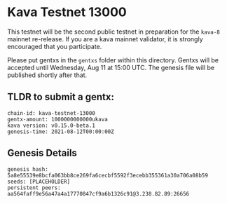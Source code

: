 # Kava Testnet 13000

This testnet will be the second public testnet in preparation for the `kava-8` mainnet re-release. If you are a kava mainnet validator, it is strongly encouraged that you participate.

Please put gentxs in the `gentxs` folder within this directory. Gentxs will be accepted until Wednesday, Aug 11 at 15:00 UTC. The genesis file will be published shortly after that. 

## TLDR to submit a gentx:

```
chain-id: kava-testnet-13000
gentx-amount: 1000000000000ukava
kava version: v0.15.0-beta.1
genesis-time: 2021-08-12T00:00:00Z
```

## Genesis Details

```
genesis hash: 5a8e55539e8bcfa063bb8ce269fa6cecbf5592f3ecebb355361a30a706a08b59
seeds: [PLACEHOLDER]
persistent peers: aa564faff9e56a47a4a17770847cf9a6b1326c91@3.238.82.89:26656
```

